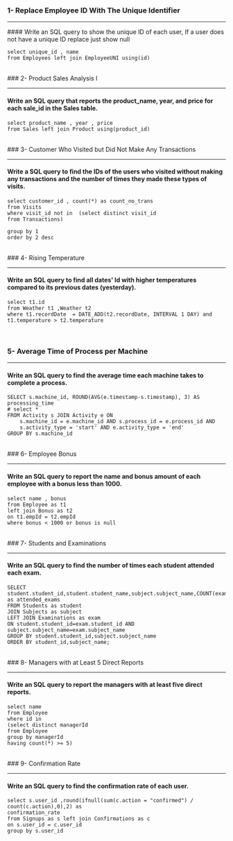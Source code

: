 ### 1- Replace Employee ID With The Unique Identifier
<hr>                          
#### Write an SQL query to show the unique ID of each user, If a user does not have a unique ID replace just show null

```MySQL
select unique_id , name
from Employees left join EmployeeUNI using(id)
```
<br>
### 2- Product Sales Analysis I
<hr>

#### Write an SQL query that reports the product_name, year, and price for each sale_id in the Sales table.

```MySQL
select product_name , year , price
from Sales left join Product using(product_id)
```
<br>
### 3- Customer Who Visited but Did Not Make Any Transactions
<hr>

#### Write a SQL query to find the IDs of the users who visited without making any transactions and the number of times they made these types of visits.

```MySQL
select customer_id , count(*) as count_no_trans
from Visits
where visit_id not in  (select distinct visit_id
from Transactions)

group by 1
order by 2 desc
```
<br>
### 4- Rising Temperature
<hr>

#### Write an SQL query to find all dates' Id with higher temperatures compared to its previous dates (yesterday).

```MySQL
select t1.id
from Weather t1 ,Weather t2
where t1.recordDate  = DATE_ADD(t2.recordDate, INTERVAL 1 DAY) and t1.temperature > t2.temperature
```
<br>

### 5- Average Time of Process per Machine
<hr>

#### Write an SQL query to find the average time each machine takes to complete a process.

```MySQL
SELECT s.machine_id, ROUND(AVG(e.timestamp-s.timestamp), 3) AS processing_time
# select * 
FROM Activity s JOIN Activity e ON
    s.machine_id = e.machine_id AND s.process_id = e.process_id AND
    s.activity_type = 'start' AND e.activity_type = 'end'
GROUP BY s.machine_id
```
<br>
### 6- Employee Bonus
<hr>

#### Write an SQL query to report the name and bonus amount of each employee with a bonus less than 1000.

```MySQL
select name , bonus
from Employee as t1 
left join Bonus as t2
on t1.empId = t2.empId
where bonus < 1000 or bonus is null
```
<br>
### 7- Students and Examinations
<hr>

#### Write an SQL query to find the number of times each student attended each exam.

```MySQL
SELECT student.student_id,student.student_name,subject.subject_name,COUNT(exam.subject_name) as attended_exams
FROM Students as student
JOIN Subjects as subject
LEFT JOIN Examinations as exam
ON student.student_id=exam.student_id AND subject.subject_name=exam.subject_name
GROUP BY student.student_id,subject.subject_name
ORDER BY student_id,subject_name;
```
<br>
### 8- Managers with at Least 5 Direct Reports
<hr>

#### Write an SQL query to report the managers with at least five direct reports.

```MySQL
select name
from Employee
where id in 
(select distinct managerId 
from Employee
group by managerId
having count(*) >= 5)
```
<br>
### 9- Confirmation Rate
<hr>

#### Write an SQL query to find the confirmation rate of each user.

```MySQL
select s.user_id ,round(ifnull(sum(c.action = "confirmed") / count(c.action),0),2) as 
confirmation_rate
from Signups as s left join Confirmations as c
on s.user_id = c.user_id
group by s.user_id
```
<br>
